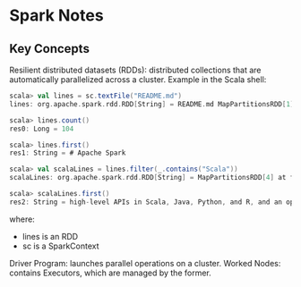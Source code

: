# Spark Notes

## Key Concepts

Resilient distributed datasets (RDDs): distributed collections that are automatically parallelized across a cluster.
Example in the Scala shell:
```scala
scala> val lines = sc.textFile("README.md")
lines: org.apache.spark.rdd.RDD[String] = README.md MapPartitionsRDD[1] at textFile at <console>:24

scala> lines.count()
res0: Long = 104

scala> lines.first()
res1: String = # Apache Spark

scala> val scalaLines = lines.filter(_.contains("Scala"))
scalaLines: org.apache.spark.rdd.RDD[String] = MapPartitionsRDD[4] at filter at <console>:26

scala> scalaLines.first()
res2: String = high-level APIs in Scala, Java, Python, and R, and an optimized engine that
```
where:
- lines is an RDD
- sc is a SparkContext

Driver Program: launches parallel operations on a cluster.
Worked Nodes: contains Executors, which are managed by the former.
